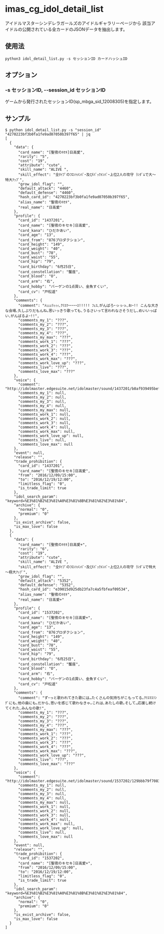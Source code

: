 # imas_cg_idol_detail_list
アイドルマスターシンデレラガールズのアイドルギャラリーページから
該当アイドルの公開されている全カードのJSONデータを抽出します。

## 使用法

	python3 idol_detail_list.py -s セッションID カードハッシュID


## オプション
### -s セッションID, --session_id セッションID
ゲームから発行されたセッションID(sp_mbga_sid_12008305)を指定します。

## サンプル

	$ python idol_detail_list.py -s "session_id" "4270223bf3b0fa1fe9ad07050b397f65" | jq
	[
	  {
	    "data": {
	      "card_name": "[聖夜のｷｾｷ]日高愛",
	      "rarity": "5",
	      "cost": "19",
	      "attribute": "cute",
	      "skill_name": "ALIVE ",
	      "skill_effect": "全ﾀｲﾌﾟのﾌﾛﾝﾄﾒﾝﾊﾞｰ及びﾊﾞｯｸﾒﾝﾊﾞｰ上位2人の攻守 ﾗﾝﾀﾞﾑで大～特大ｱｯﾌﾟ",
	      "grow_idol_flag": "",
	      "default_attack": "4460",
	      "default_defense": "4460",
	      "hash_card_id": "4270223bf3b0fa1fe9ad07050b397f65",
	      "alias_name": "聖夜のｷｾｷ",
	      "real_name": "日高愛"
	    },
	    "profile": {
	      "card_id": "1437201",
	      "card_name": "[聖夜のキセキ]日高愛",
	      "card_kana": "ひだかあい",
	      "card_age": "13",
	      "card_from": "876プロダクション",
	      "card_height": "149",
	      "card_weight": "40",
	      "card_bust": "78",
	      "card_waist": "55",
	      "card_hip": "79",
	      "card_birthday": "6月25日",
	      "card_constellation": "蟹座",
	      "card_blood": "O",
	      "card_arm": "右",
	      "card_hobby": "バーゲンの1点買い、金魚すくい",
	      "card_cv": "戸松遥"
	    },
	    "comments": {
	      "comment": "ﾒｪｪｪﾘｨｨｨ､ｸﾘｽﾏｰｰｰｰｰｽ!!!!! ﾌｪｽ､がんばろｰっっっ､おｰ!! こんな大きな会場､久しぶりだもんね｡思いっきり歌っても､うるさいって言われなさそうだし､めいいっぱい､がんばるよｰ!!",
	      "comments_my_1": "???",
	      "comments_my_2": "???",
	      "comments_my_3": "???",
	      "comments_my_4": "???",
	      "comments_my_max": "???",
	      "comments_work_1": "???",
	      "comments_work_2": "???",
	      "comments_work_3": "???",
	      "comments_work_4": "???",
	      "comments_work_max": "???",
	      "comments_work_love_up": "???",
	      "comments_live": "???",
	      "comments_love_max": "???"
	    },
	    "voice": {
	      "comment": "http://idolmaster.edgesuite.net/idolmaster/sound/1437201/b0af939495bef06ceb59664308fd24fa.mp4",
	      "comments_my_1": null,
	      "comments_my_2": null,
	      "comments_my_3": null,
	      "comments_my_4": null,
	      "comments_my_max": null,
	      "comments_work_1": null,
	      "comments_work_2": null,
	      "comments_work_3": null,
	      "comments_work_4": null,
	      "comments_work_max": null,
	      "comments_work_love_up": null,
	      "comments_live": null,
	      "comments_love_max": null
	    },
	    "event": null,
	    "release": "",
	    "trade_prohibition": {
	      "card_id": "1437201",
	      "card_name": "[聖夜のキセキ]日高愛",
	      "from": "2016/12/09/15:00",
	      "to": "2016/12/19/12:00",
	      "limitless_flag": "0",
	      "is_trade_limit": true
	    },
	    "idol_search_param": "keyword=%E3%81%B2%E3%81%A0%E3%81%8B%E3%81%82%E3%81%84",
	    "archive": {
	      "normal": "0",
	      "premium": "0"
	    },
	    "is_exist_archive": false,
	    "is_max_love": false
	  },
	  {
	    "data": {
	      "card_name": "[聖夜のｷｾｷ]日高愛+",
	      "rarity": "6",
	      "cost": "19",
	      "attribute": "cute",
	      "skill_name": "ALIVE ",
	      "skill_effect": "全ﾀｲﾌﾟのﾌﾛﾝﾄﾒﾝﾊﾞｰ及びﾊﾞｯｸﾒﾝﾊﾞｰ上位2人の攻守 ﾗﾝﾀﾞﾑで特大～極大ｱｯﾌﾟ",
	      "grow_idol_flag": "",
	      "default_attack": "5352",
	      "default_defense": "5352",
	      "hash_card_id": "e39015d925db23fa7c4a5fbfeaf09534",
	      "alias_name": "聖夜のｷｾｷ",
	      "real_name": "日高愛+"
	    },
	    "profile": {
	      "card_id": "1537202",
	      "card_name": "[聖夜のキセキ]日高愛+",
	      "card_kana": "ひだかあい",
	      "card_age": "13",
	      "card_from": "876プロダクション",
	      "card_height": "149",
	      "card_weight": "40",
	      "card_bust": "78",
	      "card_waist": "55",
	      "card_hip": "79",
	      "card_birthday": "6月25日",
	      "card_constellation": "蟹座",
	      "card_blood": "O",
	      "card_arm": "右",
	      "card_hobby": "バーゲンの1点買い、金魚すくい",
	      "card_cv": "戸松遥"
	    },
	    "comments": {
	      "comment": "ずｰっと歌われてきた歌には…たくさんの気持ちがこもってる｡ｸﾘｽﾏｽｿﾝｸﾞにも､他の曲にも｡だから､思いを感じて歌わなきゃ｡これは､あたしの歌｡そして…応援し続けてくれた､みんなの歌!",
	      "comments_my_1": "???",
	      "comments_my_2": "???",
	      "comments_my_3": "???",
	      "comments_my_4": "???",
	      "comments_my_max": "???",
	      "comments_work_1": "???",
	      "comments_work_2": "???",
	      "comments_work_3": "???",
	      "comments_work_4": "???",
	      "comments_work_max": "???",
	      "comments_work_love_up": "???",
	      "comments_live": "???",
	      "comments_love_max": "???"
	    },
	    "voice": {
	      "comment": "http://idolmaster.edgesuite.net/idolmaster/sound/1537202/129bbb79f708362598af6bb399b1fdd4.mp4",
	      "comments_my_1": null,
	      "comments_my_2": null,
	      "comments_my_3": null,
	      "comments_my_4": null,
	      "comments_my_max": null,
	      "comments_work_1": null,
	      "comments_work_2": null,
	      "comments_work_3": null,
	      "comments_work_4": null,
	      "comments_work_max": null,
	      "comments_work_love_up": null,
	      "comments_live": null,
	      "comments_love_max": null
	    },
	    "event": null,
	    "release": "",
	    "trade_prohibition": {
	      "card_id": "1537202",
	      "card_name": "[聖夜のキセキ]日高愛+",
	      "from": "2016/12/09/15:00",
	      "to": "2016/12/19/12:00",
	      "limitless_flag": "0",
	      "is_trade_limit": true
	    },
	    "idol_search_param": "keyword=%E3%81%B2%E3%81%A0%E3%81%8B%E3%81%82%E3%81%84",
	    "archive": {
	      "normal": "0",
	      "premium": "0"
	    },
	    "is_exist_archive": false,
	    "is_max_love": false
	  }
	]